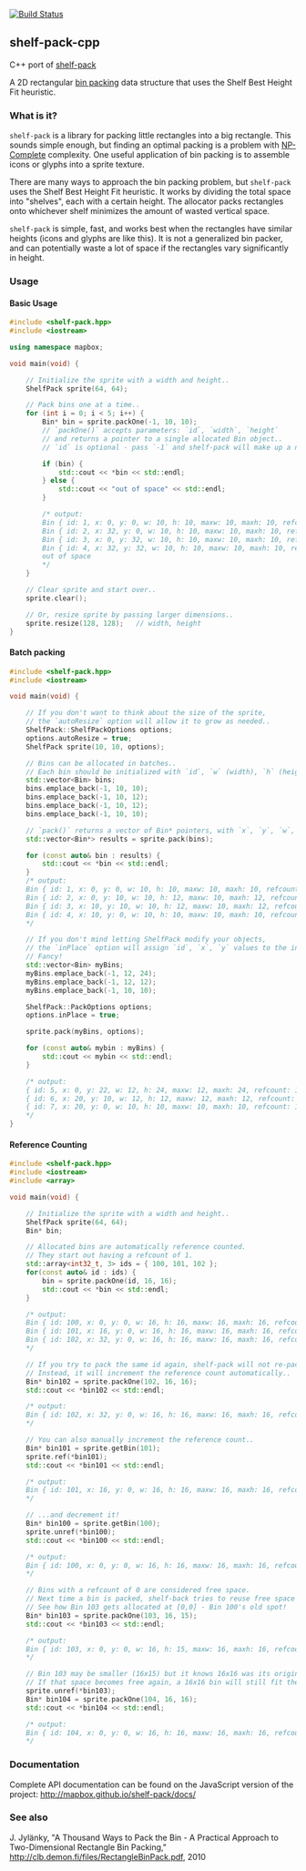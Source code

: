 [![Build Status](https://circleci.com/gh/mapbox/shelf-pack-cpp.svg?style=shield)](https://circleci.com/gh/mapbox/shelf-pack-cpp)

## shelf-pack-cpp

C++ port of [shelf-pack](https://github.com/mapbox/shelf-pack)

A 2D rectangular [bin packing](https://en.wikipedia.org/wiki/Bin_packing_problem)
data structure that uses the Shelf Best Height Fit heuristic.


### What is it?

`shelf-pack` is a library for packing little rectangles into a big rectangle.  This sounds simple enough,
but finding an optimal packing is a problem with [NP-Complete](https://en.wikipedia.org/wiki/NP-completeness)
complexity.  One useful application of bin packing is to assemble icons or glyphs into a sprite texture.

There are many ways to approach the bin packing problem, but `shelf-pack` uses the Shelf Best
Height Fit heuristic.  It works by dividing the total space into "shelves", each with a certain height.
The allocator packs rectangles onto whichever shelf minimizes the amount of wasted vertical space.

`shelf-pack` is simple, fast, and works best when the rectangles have similar heights (icons and glyphs
are like this).  It is not a generalized bin packer, and can potentially waste a lot of space if the
rectangles vary significantly in height.


### Usage

#### Basic Usage

```cpp
#include <shelf-pack.hpp>
#include <iostream>

using namespace mapbox;

void main(void) {

    // Initialize the sprite with a width and height..
    ShelfPack sprite(64, 64);

    // Pack bins one at a time..
    for (int i = 0; i < 5; i++) {
        Bin* bin = sprite.packOne(-1, 10, 10);
        // `packOne()` accepts parameters: `id`, `width`, `height`
        // and returns a pointer to a single allocated Bin object..
        // `id` is optional - pass `-1` and shelf-pack will make up a number for you..

        if (bin) {
            std::cout << *bin << std::endl;
        } else {
            std::cout << "out of space" << std::endl;
        }

        /* output:
        Bin { id: 1, x: 0, y: 0, w: 10, h: 10, maxw: 10, maxh: 10, refcount: 1 }
        Bin { id: 2, x: 32, y: 0, w: 10, h: 10, maxw: 10, maxh: 10, refcount: 1 }
        Bin { id: 3, x: 0, y: 32, w: 10, h: 10, maxw: 10, maxh: 10, refcount: 1 }
        Bin { id: 4, x: 32, y: 32, w: 10, h: 10, maxw: 10, maxh: 10, refcount: 1 }
        out of space
        */
    }

    // Clear sprite and start over..
    sprite.clear();

    // Or, resize sprite by passing larger dimensions..
    sprite.resize(128, 128);   // width, height
}
```


#### Batch packing

```cpp
#include <shelf-pack.hpp>
#include <iostream>

void main(void) {

    // If you don't want to think about the size of the sprite,
    // the `autoResize` option will allow it to grow as needed..
    ShelfPack::ShelfPackOptions options;
    options.autoResize = true;
    ShelfPack sprite(10, 10, options);

    // Bins can be allocated in batches..
    // Each bin should be initialized with `id`, `w` (width), `h` (height)..
    std::vector<Bin> bins;
    bins.emplace_back(-1, 10, 10);
    bins.emplace_back(-1, 10, 12);
    bins.emplace_back(-1, 10, 12);
    bins.emplace_back(-1, 10, 10);

    // `pack()` returns a vector of Bin* pointers, with `x`, `y`, `w`, `h` values..
    std::vector<Bin*> results = sprite.pack(bins);

    for (const auto& bin : results) {
        std::cout << *bin << std::endl;
    }
    /* output:
    Bin { id: 1, x: 0, y: 0, w: 10, h: 10, maxw: 10, maxh: 10, refcount: 1 }
    Bin { id: 2, x: 0, y: 10, w: 10, h: 12, maxw: 10, maxh: 12, refcount: 1 }
    Bin { id: 3, x: 10, y: 10, w: 10, h: 12, maxw: 10, maxh: 12, refcount: 1 }
    Bin { id: 4, x: 10, y: 0, w: 10, h: 10, maxw: 10, maxh: 10, refcount: 1 }
    */

    // If you don't mind letting ShelfPack modify your objects,
    // the `inPlace` option will assign `id`, `x`, `y` values to the incoming Bins.
    // Fancy!
    std::vector<Bin> myBins;
    myBins.emplace_back(-1, 12, 24);
    myBins.emplace_back(-1, 12, 12);
    myBins.emplace_back(-1, 10, 10);

    ShelfPack::PackOptions options;
    options.inPlace = true;

    sprite.pack(myBins, options);

    for (const auto& mybin : myBins) {
        std::cout << mybin << std::endl;
    }

    /* output:
    { id: 5, x: 0, y: 22, w: 12, h: 24, maxw: 12, maxh: 24, refcount: 1 }
    { id: 6, x: 20, y: 10, w: 12, h: 12, maxw: 12, maxh: 12, refcount: 1 }
    { id: 7, x: 20, y: 0, w: 10, h: 10, maxw: 10, maxh: 10, refcount: 1 }
    */
}

```

#### Reference Counting

```cpp
#include <shelf-pack.hpp>
#include <iostream>
#include <array>

void main(void) {

    // Initialize the sprite with a width and height..
    ShelfPack sprite(64, 64);
    Bin* bin;

    // Allocated bins are automatically reference counted.
    // They start out having a refcount of 1.
    std::array<int32_t, 3> ids = { 100, 101, 102 };
    for(const auto& id : ids) {
        bin = sprite.packOne(id, 16, 16);
        std::cout << *bin << std::endl;
    }

    /* output:
    Bin { id: 100, x: 0, y: 0, w: 16, h: 16, maxw: 16, maxh: 16, refcount: 1 }
    Bin { id: 101, x: 16, y: 0, w: 16, h: 16, maxw: 16, maxh: 16, refcount: 1 }
    Bin { id: 102, x: 32, y: 0, w: 16, h: 16, maxw: 16, maxh: 16, refcount: 1 }
    */

    // If you try to pack the same id again, shelf-pack will not re-pack it.
    // Instead, it will increment the reference count automatically..
    Bin* bin102 = sprite.packOne(102, 16, 16);
    std::cout << *bin102 << std::endl;

    /* output:
    Bin { id: 102, x: 32, y: 0, w: 16, h: 16, maxw: 16, maxh: 16, refcount: 2 }
    */

    // You can also manually increment the reference count..
    Bin* bin101 = sprite.getBin(101);
    sprite.ref(*bin101);
    std::cout << *bin101 << std::endl;

    /* output:
    Bin { id: 101, x: 16, y: 0, w: 16, h: 16, maxw: 16, maxh: 16, refcount: 2 }
    */

    // ...and decrement it!
    Bin* bin100 = sprite.getBin(100);
    sprite.unref(*bin100);
    std::cout << *bin100 << std::endl;

    /* output:
    Bin { id: 100, x: 0, y: 0, w: 16, h: 16, maxw: 16, maxh: 16, refcount: 0 }
    */

    // Bins with a refcount of 0 are considered free space.
    // Next time a bin is packed, shelf-back tries to reuse free space first.
    // See how Bin 103 gets allocated at [0,0] - Bin 100's old spot!
    Bin* bin103 = sprite.packOne(103, 16, 15);
    std::cout << *bin103 << std::endl;

    /* output:
    Bin { id: 103, x: 0, y: 0, w: 16, h: 15, maxw: 16, maxh: 16, refcount: 1 }
    */

    // Bin 103 may be smaller (16x15) but it knows 16x16 was its original size.
    // If that space becomes free again, a 16x16 bin will still fit there.
    sprite.unref(*bin103);
    Bin* bin104 = sprite.packOne(104, 16, 16);
    std::cout << *bin104 << std::endl;

    /* output:
    Bin { id: 104, x: 0, y: 0, w: 16, h: 16, maxw: 16, maxh: 16, refcount: 1 }
    */

```


### Documentation

Complete API documentation can be found on the JavaScript version of the project:
http://mapbox.github.io/shelf-pack/docs/


### See also

J. Jylänky, "A Thousand Ways to Pack the Bin - A Practical
Approach to Two-Dimensional Rectangle Bin Packing,"
http://clb.demon.fi/files/RectangleBinPack.pdf, 2010
